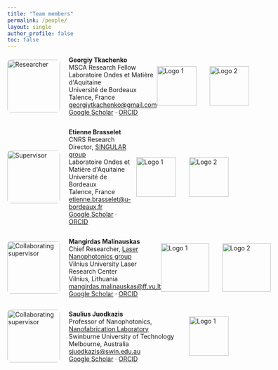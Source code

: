 ```yaml
---
title: "Team members"
permalink: /people/
layout: single
author_profile: false
toc: false
---
```


<div style="display: flex; justify-content: space-between; align-items: center;">
  <!-- Left side: person info and image -->
  <div style="display: flex; align-items: center; gap: 20px; margin-bottom: 1em;">
    <img src="{{ 'assets/images/GT-linkedin.jpg' | relative_url }}" alt="Researcher" style="width: 120px; height: auto; border-radius: 8px;">
    <div>
      <strong>Georgiy Tkachenko</strong><br>
      MSCA Research Fellow<br>
      Laboratoire Ondes et Matière d'Aquitaine<br>
      Université de Bordeaux<br>
      Talence, France<br>
      <a href="mailto:georgiytkachenko@gmail.com ">georgiytkachenko@gmail.com </a><br>
      <a href="https://scholar.google.co.uk/citations?user=WB9PHl4AAAAJ&hl=en">Google Scholar</a> · 
      <a href="https://orcid.org/0000-0003-0958-2548">ORCID</a>
    </div>
  </div>
  <!-- Right side: logos -->
  <div style="display: flex; align-items: center; gap: 30px; margin-bottom: 1em;">
    <img src="{{ '/assets/images/msca-logo.png' | relative_url }}" alt="Logo 1" style="width: auto; height: 90px">
    <img src="{{ '/assets/images/UB-logo.png' | relative_url }}" alt="Logo 2" style="width: auto; height: 90px">
  </div>
</div>
<div style="height: 1em;"></div>

<!-- Etienne ---------------------------------------------------------------------------->
<div style="display: flex; justify-content: space-between; align-items: center;">
  <!-- Left side: person info and image -->
  <div style="display: flex; align-items: center; gap: 20px; margin-bottom: 1em;">
    <img src="{{ 'assets/images/Etienne-Brasselet.png' | relative_url }}" alt="Supervisor" style="width: 120px; height: auto; border-radius: 8px;">
    <div>
      <strong>Etienne Brasselet</strong><br>
     CNRS Research Director, <a href="https://www.loma.cnrs.fr/thematique-singular/" target="_blank">SINGULAR group</a><br>
      Laboratoire Ondes et Matière d'Aquitaine<br>
     Université de Bordeaux<br>
     Talence, France<br>
     <a href="mailto:etienne.brasselet@u-bordeaux.fr ">etienne.brasselet@u-bordeaux.fr </a><br>
     <a href="https://scholar.google.co.uk/citations?user=2q-Dw04AAAAJ&hl=en">Google Scholar</a> · 
     <a href="https://orcid.org/0000-0001-6672-6785">ORCID</a>
    </div>
  </div>
  <!-- Right side: logos -->
  <div style="display: flex; align-items: center; gap: 30px; margin-bottom: 1em;">
    <img src="{{ '/assets/images/cnrs-logo.png' | relative_url }}" alt="Logo 1" style="width: auto; height: 90px">
    <img src="{{ '/assets/images/loma-logo.jpeg' | relative_url }}" alt="Logo 2" style="width: auto; height: 90px">
  </div>
</div>
<div style="height: 1em;"></div>


<!-- Mangirdas ---------------------------------------------------------------------------->
<div style="display: flex; justify-content: space-between; align-items: center;">
  <!-- Left side: person info and image -->
  <div style="display: flex; align-items: center; gap: 20px; margin-bottom: 1em;">
    <img src="{{ 'assets/images/Mangirdas1.png' | relative_url }}" alt="Collaborating supervisor" style="width: 120px; height: auto; border-radius: 8px;">
    <div>
      <strong>Mangirdas Malinauskas</strong><br>
     Chief Researcher, <a href="https://www.ff.vu.lt/en/lrc/scientific-groups/laser-nanophotonics-group" target="_blank">Laser Nanophotonics group</a><br>
     Vilnius University Laser Research Center<br>
     Vilnius, Lithuania<br>
     <a href="mailto:mangirdas.malinauskas@ff.vu.lt ">mangirdas.malinauskas@ff.vu.lt </a><br>
     <a href="https://scholar.google.co.uk/citations?hl=en&user=_csH3GIAAAAJ">Google Scholar</a> · 
     <a href="https://orcid.org/0000-0002-6937-4284">ORCID</a>
    </div>
  </div>
  <!-- Right side: logos -->
  <div style="display: flex; align-items: center; gap: 30px; margin-bottom: 1em;">
    <img src="{{ '/assets/images/vu-logo.png' | relative_url }}" alt="Logo 1" style="width: auto; height: 110px">
    <img src="{{ '/assets/images/laserlab-logo.jpg' | relative_url }}" alt="Logo 2" style="width: auto; height: 110px">
  </div>
</div>
<div style="height: 1em;"></div>


<!-- Saulius ---------------------------------------------------------------------------->
<div style="display: flex; justify-content: space-between; align-items: center;">
  <!-- Left side: person info and image -->
  <div style="display: flex; align-items: center; gap: 20px; margin-bottom: 1em;">
    <img src="{{ 'assets/images/Saulius.jpg' | relative_url }}" alt="Collaborating supervisor" style="width: 120px; height: auto; border-radius: 8px;">
    <div>
      <strong>Saulius Juodkazis</strong><br>
     Professor of Nanophotonics, <a href="https://www.swinburne.edu.au/research/facilities-equipment/nano-lab/" target="_blank">Nanofabrication Laboratory</a><br>
     Swinburne University of Technology<br>
      Melbourne, Australia<br>
     <a href="mailto:sjuodkazis@swin.edu.au ">sjuodkazis@swin.edu.au </a><br>
     <a href="https://scholar.google.co.uk/citations?user=T2jj61kAAAAJ&hl=en">Google Scholar</a> · 
     <a href="https://orcid.org/0000-0003-3542-3874">ORCID</a>
    </div>
  </div>
  <!-- Right side: logos -->
  <div style="display: flex; align-items: center; gap: 30px; margin-bottom: 1em;">
    <img src="{{ '/assets/images/swinburne-logo.png' | relative_url }}" alt="Logo 1" style="width: auto; height: 90px">
  </div>
</div>





